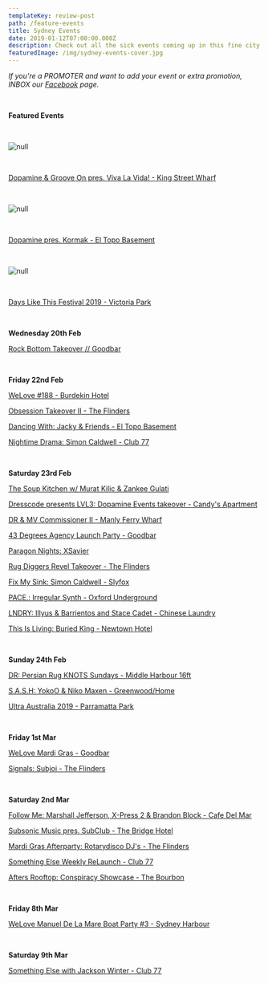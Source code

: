 ```yaml
---
templateKey: review-post
path: /feature-events
title: Sydney Events
date: 2019-01-12T07:00:00.000Z
description: Check out all the sick events coming up in this fine city!
featuredImage: /img/sydney-events-cover.jpg
---
```

_If you're a PROMOTER and want to add your event or extra promotion, INBOX our [Facebook](https://www.facebook.com/ravereviewz) page._

<br>

**Featured Events**

<br>

![null](/img/52378401_606968376427613_2939912570175225856_o.jpg)

<br>

[Dopamine & Groove On pres. Viva La Vida! - King Street Wharf](https://www.facebook.com/events/649902635425501/)

<br>

![null](/img/51754557_608142296310221_875907418368770048_o.jpg)

<br>

[Dopamine pres. Kormak - El Topo Basement](https://www.facebook.com/events/1408951339240474/)

<br>

![null](/img/44887187_752581595085419_9025674769529307136_o.jpg)

<br>

[Days Like This Festival 2019 - Victoria Park](https://www.facebook.com/events/1834793096636236/)

<br>

**Wednesday 20th Feb**

[Rock Bottom Takeover // Goodbar](https://www.facebook.com/events/2060356330697111/)

<br>

**Friday 22nd Feb**

[WeLove #188 - Burdekin Hotel](https://www.facebook.com/events/597622954044990/)

[Obsession Takeover II - The Flinders](https://www.facebook.com/events/535196810307480/)

[Dancing With: Jacky & Friends - El Topo Basement](https://www.facebook.com/events/2319711588315469/)

[Nightime Drama: Simon Caldwell - Club 77](https://www.facebook.com/events/403267057082323/)

<br>

**Saturday 23rd Feb**

[The Soup Kitchen w/ Murat Kilic & Zankee Gulati](https://www.facebook.com/events/568230496985572/)

[Dresscode presents LVL3: Dopamine Events takeover - Candy's Apartment](https://www.facebook.com/events/401928210582941/)

[DR & MV Commissioner II - Manly Ferry Wharf](https://www.facebook.com/events/634796746941710/)

[43 Degrees Agency Launch Party - Goodbar](https://www.facebook.com/events/382303965867290/)

[Paragon Nights: XSavier](https://www.facebook.com/events/946240788913660/)

[Rug Diggers Revel Takeover - The Flinders](https://www.facebook.com/events/2242584926012722/)

[Fix My Sink: Simon Caldwell - Slyfox](https://www.facebook.com/events/1217034281782771/)

[PACE.: Irregular Synth - Oxford Underground](https://www.facebook.com/events/1004169929767295/)

[LNDRY: Illyus & Barrientos and Stace Cadet - Chinese Laundry](https://www.facebook.com/events/1342811942525160/)

[This Is Living: Buried King - Newtown Hotel](https://www.facebook.com/events/394379391123489/)

<br>

**Sunday 24th Feb**

[DR: Persian Rug KNOTS Sundays - Middle Harbour 16ft ](https://www.facebook.com/events/631686493956109/)

[S.A.S.H: YokoO & Niko Maxen - Greenwood/Home](https://www.facebook.com/events/2249006828705210/)

[Ultra Australia 2019 - Parramatta Park](https://www.facebook.com/events/2080249522196029/)

<br>

**Friday 1st Mar**

[WeLove Mardi Gras - Goodbar](https://www.facebook.com/events/2111690588953084/)

[Signals: Subjoi - The Flinders](https://www.facebook.com/events/279176319420460/)

<br>

**Saturday 2nd Mar**

[Follow Me: Marshall Jefferson, X-Press 2 & Brandon Block - Cafe Del Mar](https://www.facebook.com/events/1998886000164449/)

[Subsonic Music pres. SubClub - The Bridge Hotel](https://www.facebook.com/events/1973442142704617/)

[Mardi Gras Afterparty: Rotarydisco DJ's - The Flinders](https://www.facebook.com/events/144360066484437/)

[Something Else Weekly ReLaunch - Club 77](https://www.facebook.com/events/292378731428015/)

[Afters Rooftop: Conspiracy Showcase - The Bourbon](https://www.facebook.com/events/621820858277159/)

<br>

**Friday 8th Mar**

[WeLove Manuel De La Mare Boat Party #3 - Sydney Harbour](https://www.facebook.com/events/1001963596642713/)

<br>

**Saturday 9th Mar**

[Something Else with Jackson Winter - Club 77](https://www.facebook.com/events/235923720627996/)
